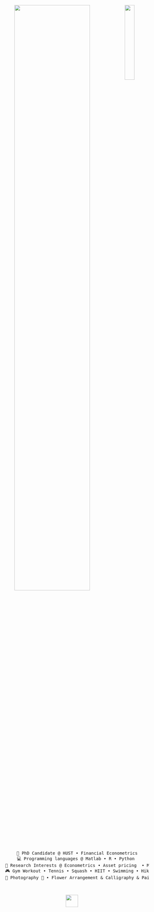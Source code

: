<div align="center">
<img src="https://github.com/innng/innng/assets/26755058/5e0ce0fb-c544-4f8c-a307-5849165746d0" width="25%" align="right" />
<img src="https://readme-typing-svg.demolab.com?font=Dancing+Script&weight=500&size=50&duration=4000&pause=300&color=D3A4AC&center=true&vCenter=true&multiline=true&repeat=false&random=false&width=1300&height=140&lines=Hello+I'm+Cynthia+Wang%2C;a+PhD+Candidate+in+Financial+Econometrics+%E2%9C%A9" width="70%" />
<br><br>
<pre>
    💼 PhD Candidate @ HUST • Financial Econometrics
    💻 Programming languages @ Matlab • R • Python 
    📖 Research Interests @ Econometrics • Asset pricing  • Machine Learning • DSGE
    🎮 Gym Workout • Tennis • Squash • HIIT • Swimming • Hiking • Yoga
    🐾 Photography 🐰 • Flower Arrangement & Calligraphy & Painting & Reading 🐤🐥
</pre>
<br><br>
<img src="https://raw.githubusercontent.com/innng/innng/master/assets/kyubey.gif" height="40" />
<br><br><br>
    
<!-- [![](https://img.shields.io/badge/linkedin-0a66c2)](http://linkedin.com/in/ingridrosselis) -->
<!-- [![](https://img.shields.io/badge/mastodon-6364ff)](https://tech.lgbt/@innng) -->
<!-- [![](https://img.shields.io/badge/osu!-ff66ab)](https://osu.ppy.sh/users/4606212) -->
<!-- [![](https://img.shields.io/badge/enka.network-69899c)](https://enka.network/u/Inng/1A4HU1/10000069/1985924/) !-->
</div>
